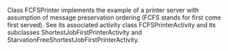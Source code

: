 Class FCFSPrinter implements the example of a printer server with assumption of message preservation ordering (FCFS stands for first come first served).
See its associated activity class FCFSPrinterActivity and its subclasses ShortestJobFirstPrinterActivity and StarvationFreeShortestJobFirstPrinterActivity.